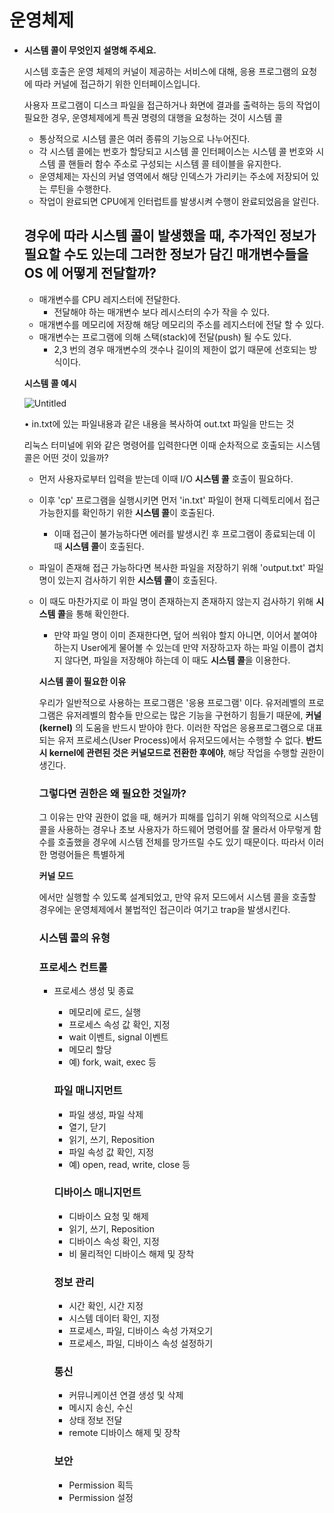 # 운영체제

- **시스템 콜이 무엇인지 설명해 주세요.**
    
    시스템 호출은 운영 체제의 커널이 제공하는 서비스에 대해, 응용 프로그램의 요청에 따라 커널에 접근하기 위한 인터페이스입니다.
    
    사용자 프로그램이 디스크 파일을 접근하거나 화면에 결과를 출력하는 등의 작업이 필요한 경우, 운영체제에게 특권 명령의 대행을 요청하는 것이 시스템 콜
    
    - 통상적으로 시스템 콜은 여러 종류의 기능으로 나누어진다.
    - 각 시스템 콜에는 번호가 할당되고 시스템 콜 인터페이스는 시스템 콜 번호와 시스템 콜 핸들러 함수 주소로 구성되는 시스템 콜 테이블을 유지한다.
    - 운영체제는 자신의 커널 영역에서 해당 인덱스가 가리키는 주소에 저장되어 있는 루틴을 수행한다.
    - 작업이 완료되면 CPU에게 인터럽트를 발생시켜 수행이 완료되었음을 알린다.
    
    ## 경우에 따라 시스템 콜이 발생했을 때, 추가적인 정보가 필요할 수도 있는데 그러한 정보가 담긴 매개변수들을 OS 에 어떻게 전달할까?
    
    - 매개변수를 CPU 레지스터에 전달한다.
        - 전달해야 하는 매개변수 보다 레시스터의 수가 작을 수 있다.
    - 매개변수를 메모리에 저장해 해당 메모리의 주소를 레지스터에 전달 할 수 있다.
    - 매개변수는 프로그램에 의해 스택(stack)에 전달(push) 될 수도 있다.
        - 2,3 번의 경우 매개변수의 갯수나 길이의 제한이 없기 때문에 선호되는 방식이다.
    
    **시스템 콜 예시**
    
    ![Untitled](https://s3-us-west-2.amazonaws.com/secure.notion-static.com/26dfacd9-d4c4-4820-9903-f98fa7d26492/Untitled.png)
    
    • in.txt에 있는 파일내용과 같은 내용을 복사하여 out.txt 파일을 만드는 것
    
    리눅스 터미널에 위와 같은 명령어를 입력한다면 이때 순차적으로 호출되는 시스템 콜은 어떤 것이 있을까?
    
    - 먼저 사용자로부터 입력을 받는데 이때 I/O **시스템 콜** 호출이 필요하다.
    - 이후 'cp' 프로그램을 실행시키면 먼저 'in.txt' 파일이 현재 디렉토리에서 접근 가능한지를 확인하기 위한 **시스템 콜**이 호출된다.
        - 이때 접근이 불가능하다면 에러를 발생시킨 후 프로그램이 종료되는데 이때 **시스템 콜**이 호출된다.
    - 파일이 존재해 접근 가능하다면 복사한 파일을 저장하기 위해 'output.txt' 파일명이 있는지 검사하기 위한 **시스템 콜**이 호출된다.
    - 이 때도 마찬가지로 이 파일 명이 존재하는지 존재하지 않는지 검사하기 위해 **시스템 콜**을 통해 확인한다.
        - 만약 파일 명이 이미 존재한다면, 덮어 씌워야 할지 아니면, 이어서 붙여야 하는지 User에게 물어볼 수 있는데 만약 저장하고자 하는 파일 이름이 겹치지 않다면, 파일을 저장해야 하는데 이 때도 **시스템 콜**을 이용한다.
        
        **시스템 콜이 필요한 이유**
        
        우리가 일반적으로 사용하는 프로그램은 '응용 프로그램' 이다. 유저레벨의 프로그램은 유저레벨의 함수들 만으로는 많은 기능을 구현하기 힘들기 때문에, **커널(kernel)** 의 도움을 반드시 받아야 한다. 이러한 작업은 응용프로그램으로 대표되는 유저 프로세스(User Process)에서 유저모드에서는 수행할 수 없다. **반드시 kernel에 관련된 것은 커널모드로 전환한 후에야**, 해당 작업을 수행할 권한이 생긴다.
        
        ### 그렇다면 권한은 왜 필요한 것일까?
        
        그 이유는 만약 권한이 없을 때, 해커가 피해를 입히기 위해 악의적으로 시스템 콜을 사용하는 경우나 초보 사용자가 하드웨어 명령어를 잘 몰라서 아무렇게 함수를 호출했을 경우에 시스템 전체를 망가뜨릴 수도 있기 때문이다. 따라서 이러한 명령어들은 특별하게
        
        **커널 모드**
        
        에서만 실행할 수 있도록 설계되었고, 만약 유저 모드에서 시스템 콜을 호출할 경우에는 운영체제에서 불법적인 접근이라 여기고 trap을 발생시킨다.
        
        ### 시스템 콜의 유형
        
        ### 프로세스 컨트롤
        
        - 프로세스 생성 및 종료
            - 메모리에 로드, 실행
            - 프로세스 속성 값 확인, 지정
            - wait 이벤트, signal 이벤트
            - 메모리 할당
            - 예) fork, wait, exec 등
            
            ### 파일 매니지먼트
            
            - 파일 생성, 파일 삭제
            - 열기, 닫기
            - 읽기, 쓰기, Reposition
            - 파일 속성 값 확인, 지정
            - 예) open, read, write, close 등
            
            ### 디바이스 매니지먼트
            
            - 디바이스 요청 및 해제
            - 읽기, 쓰기, Reposition
            - 디바이스 속성 확인, 지정
            - 비 물리적인 디바이스 해제 및 장착
            
            ### 정보 관리
            
            - 시간 확인, 시간 지정
            - 시스템 데이터 확인, 지정
            - 프로세스, 파일, 디바이스 속성 가져오기
            - 프로세스, 파일, 디바이스 속성 설정하기
            
            ### 통신
            
            - 커뮤니케이션 연결 생성 및 삭제
            - 메시지 송신, 수신
            - 상태 정보 전달
            - remote 디바이스 해제 및 장착
            
            ### 보안
            
            - Permission 획득
            - Permission 설정